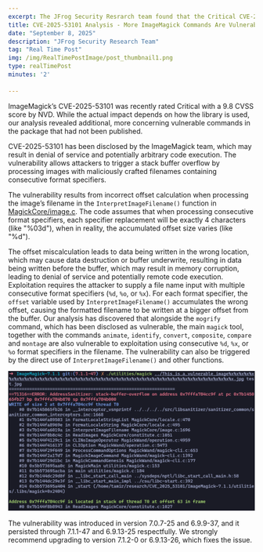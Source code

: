 ```yaml
---
excerpt: The JFrog Security Resrarch team found that the Critical CVE-2025-53101 has additional, more concerning vulnerable commands in the package that had not been published.
title: CVE-2025-53101 Analysis - More ImageMagick Commands Are Vulnerable
date: "September 8, 2025"
description: "JFrog Security Research Team"
tag: "Real Time Post"
img: /img/RealTimePostImage/post_thumbnail1.png
type: realTimePost
minutes: '2'

---
```


ImageMagick’s CVE-2025-53101 was recently rated Critical with a 9.8 CVSS score by NVD. While the actual impact depends on how the library is used, our analysis revealed additional, more concerning vulnerable commands in the package that had not been published.

CVE-2025-53101 has been disclosed by the ImageMagick team, which may result in denial of service and potentially arbitrary code execution. The vulnerability allows attackers to trigger a stack buffer overflow by processing images with maliciously crafted filenames containing consecutive format specifiers.

The vulnerability results from incorrect offset calculation when processing the image’s filename in the `InterpretImageFilename()` function in [MagickCore/image.c](https://github.com/ImageMagick/ImageMagick/blob/main/MagickCore/image.c). The code assumes that when processing consecutive format specifiers, each specifier replacement will be exactly 4 characters (like "%03d"), when in reality, the accumulated offset size varies (like "%d").

The offset miscalculation leads to data being written in the wrong location, which may cause data destruction or buffer underwrite, resulting in data being written before the buffer, which may result in memory corruption, leading to denial of service and potentially remote code execution.
Exploitation requires the attacker to supply a file name input with multiple consecutive format specifiers (`%d`, `%o`, or `%x`). For each format specifier, the `offset` variable used by `InterpretImageFilename()` accumulates the wrong offset, causing the formatted filename to be written at a bigger offset from the buffer.
Our analysis has discovered that alongside the `mogrify` command, which has been disclosed as vulnerable, the main `magick` tool, together with the commands `animate`, `identify`, `convert`, `composite`, `compare` and `montage` are also vulnerable to exploitation using consecutive `%d`, `%x`, or `%o` format specifiers in the filename. The vulnerability can also be triggered by the direct use of `InterpretImageFilename()` and other functions.

![](/img/RealTimePostImage/post/imagemagick_CVE-2025-53101.png)

The vulnerability was introduced in version 7.0.7-25 and 6.9.9-37, and it persisted through 7.1.1-47 and 6.9.13-25 respectfully. We strongly recommend upgrading to version 7.1.2-0 or 6.9.13-26, which fixes the issue.
